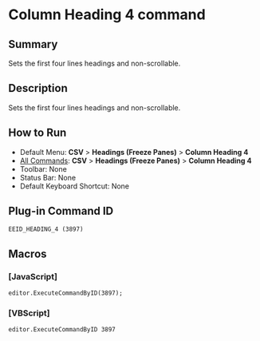 # Column Heading 4 command

## Summary

Sets the first four lines headings and non-scrollable.

## Description

Sets the first four lines headings and non-scrollable.

## How to Run

- Default Menu: **CSV** \> **Headings (Freeze Panes)** \> **Column Heading 4**
- [All Commands](../tools/all_commands): **CSV** \> **Headings (Freeze Panes)** \> **Column Heading 4**
- Toolbar: None
- Status Bar: None
- Default Keyboard Shortcut: None

## Plug-in Command ID

```
EEID_HEADING_4 (3897)```

## Macros

### \[JavaScript\]

```
editor.ExecuteCommandByID(3897);
```

### \[VBScript\]

```
editor.ExecuteCommandByID 3897
```

